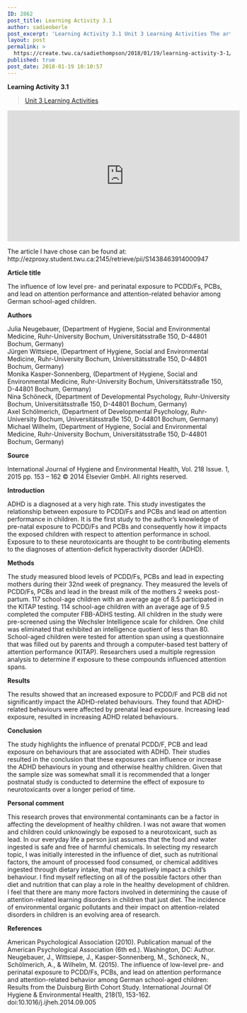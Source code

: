 ```yaml
---
ID: 2862
post_title: Learning Activity 3.1
author: sadieoberle
post_excerpt: 'Learning Activity 3.1 Unit 3 Learning Activities The article I have chose can be found at: http://ezproxy.student.twu.ca:2145/retrieve/pii/S1438463914000947 Article title The influence of low level pre- and perinatal exposure to PCDD/Fs, PCBs, and lead on attention performance and attention-related behavior among German school-aged children. Authors Julia Neugebauer, (Department of Hygiene, Social and Environmental Medicine, Ruhr-University Bochum, &hellip; <p><a href="https://create.twu.ca/sadiethompson/2018/01/19/learning-activity-3-1/">Continue reading<span> "Learning Activity 3.1"</span></a></p>'
layout: post
permalink: >
  https://create.twu.ca/sadiethompson/2018/01/19/learning-activity-3-1/
published: true
post_date: 2018-01-19 10:10:57
---
```

<p><strong>Learning Activity 3.1</strong></p>
<blockquote class="wp-embedded-content" data-secret="nqA2chcsCt"><p><a href="https://create.twu.ca/ldrs591-sp18/unit-3-learning-activities/">Unit 3 Learning Activities</a></p></blockquote>
<p><iframe class="wp-embedded-content" sandbox="allow-scripts" security="restricted" src="https://create.twu.ca/ldrs591-sp18/unit-3-learning-activities/embed/#?secret=nqA2chcsCt" data-secret="nqA2chcsCt" width="525" height="296" title="&#8220;Unit 3 Learning Activities&#8221; &#8212; Leadership 591: Scholarly Inquiry" frameborder="0" marginwidth="0" marginheight="0" scrolling="no"></iframe></p>
<p>The article I have chose can be found at: http://ezproxy.student.twu.ca:2145/retrieve/pii/S1438463914000947</p>
<p><strong>Article title</strong></p>
<p>The influence of low level pre- and perinatal exposure to PCDD/Fs, PCBs, and lead on attention performance and attention-related behavior among German school-aged children.</p>
<p><strong>Authors</strong></p>
<p>Julia Neugebauer, (Department of Hygiene, Social and Environmental Medicine, Ruhr-University Bochum, Universitätsstraße 150, D-44801 Bochum, Germany)<br />
Jürgen Wittsiepe, (Department of Hygiene, Social and Environmental Medicine, Ruhr-University Bochum, Universitätsstraße 150, D-44801 Bochum, Germany)<br />
Monika Kasper-Sonnenberg, (Department of Hygiene, Social and Environmental Medicine, Ruhr-University Bochum, Universitätsstraße 150, D-44801 Bochum, Germany)<br />
Nina Schöneck, (Department of Developmental Psychology, Ruhr-University Bochum, Universitätsstraße 150, D-44801 Bochum, Germany)<br />
Axel Schölmerich, (Department of Developmental Psychology, Ruhr-University Bochum, Universitätsstraße 150, D-44801 Bochum, Germany)<br />
Michael Wilhelm, (Department of Hygiene, Social and Environmental Medicine, Ruhr-University Bochum, Universitätsstraße 150, D-44801 Bochum, Germany)</p>
<p><strong>Source</strong></p>
<p>International Journal of Hygiene and Environmental Health, Vol. 218 Issue. 1, 2015 pp. 153 &#8211; 162 © 2014 Elsevier GmbH. All rights reserved.</p>
<p><strong>Introduction</strong></p>
<p>ADHD is a diagnosed at a very high rate. This study investigates the relationship between exposure to PCDD/Fs and PCBs and lead on attention performance in children. It is the first study to the author’s knowledge of pre-natal exposure to PCDD/Fs and PCBs and consequently how it impacts the exposed children with respect to attention performance in school. Exposure to to these neurotoxicants are thought to be contributing elements to the diagnoses of attention-deficit hyperactivity disorder (ADHD).</p>
<p><strong>Methods</strong></p>
<p>The study measured blood levels of PCDD/Fs, PCBs and lead in expecting mothers during their 32nd week of pregnancy. They measured the levels of PCDD/Fs, PCBs and lead in the breast milk of the mothers 2 weeks post-partum. 117 school-age children with an average age of 8.5 participated in the KITAP testing. 114 school-age children with an average age of 9.5 completed the computer FBB-ADHS testing. All children in the study were pre-screened using the Wechsler Intelligence scale for children. One child was eliminated that exhibited an intelligence quotient of less than 80. School-aged children were tested for attention span using a questionnaire that was filled out by parents and through a computer-based test battery of attention performance (KITAP). Researchers used a multiple regression analysis to determine if exposure to these compounds influenced attention spans.</p>
<p><strong>Results</strong></p>
<p>The results showed that an increased exposure to PCDD/F and PCB did not significantly impact the ADHD-related behaviours. They found that ADHD-related behaviours were affected by prenatal lead exposure. Increasing lead exposure, resulted in increasing ADHD related behaviours.</p>
<p><strong>Conclusion</strong></p>
<p>The study highlights the influence of prenatal PCDD/F, PCB and lead exposure on behaviours that are associated with ADHD. Their studies resulted in the conclusion that these exposures can influence or increase the ADHD behaviours in young and otherwise healthy children. Given that the sample size was somewhat small it is recommended that a longer postnatal study is conducted to determine the effect of exposure to neurotoxicants over a longer period of time.</p>
<p><strong>Personal comment</strong></p>
<p>This research proves that environmental contaminants can be a factor in affecting the development of healthy children. I was not aware that women and children could unknowingly be exposed to a neurotoxicant, such as lead. In our everyday life a person just assumes that the food and water ingested is safe and free of harmful chemicals. In selecting my research topic, I was initially interested in the influence of diet, such as nutritional factors, the amount of processed food consumed, or chemical additives ingested through dietary intake, that may negatively impact a child’s behaviour. I find myself reflecting on all of the possible factors other than diet and nutrition that can play a role in the healthy development of children. I feel that there are many more factors involved in determining the cause of attention-related learning disorders in children that just diet. The incidence of environmental organic pollutants and their impact on attention-related disorders in children is an evolving area of research.</p>
<p><strong>References</strong></p>
<p>American Psychological Association (2010). Publication manual of the American Psychological Association (6th ed.). Washington, DC: Author.<br />
Neugebauer, J., Wittsiepe, J., Kasper-Sonnenberg, M., Schöneck, N., Schölmerich, A., &amp; Wilhelm, M. (2015). The influence of low-level pre- and perinatal exposure to PCDD/Fs, PCBs, and lead on attention performance and attention-related behavior among German school-aged children: Results from the Duisburg Birth Cohort Study. International Journal Of Hygiene &amp; Environmental Health, 218(1), 153-162. doi:10.1016/j.ijheh.2014.09.005</p>